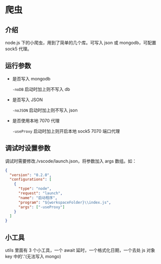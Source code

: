 # 爬虫

## 介绍

node.js 下的小爬虫，用到了简单的几个库。可写入 json 或 mongodb，可配置 sock5 代理。

## 运行参数

- 是否写入 mongodb

  `-noDB` 启动时加上则不写入 db

- 是否写入 JSON

  `-noJSON` 启动时加上则不写入 json

- 是否使用本地 7070 代理

  `-useProxy` 启动时加上则开启本地 sock5 7070 端口代理

## 调试时设置参数

调试时需要修改./vscode/launch.json，将参数加入 args 数组。如：

```json
{
  "version": "0.2.0",
  "configurations": [
    {
      "type": "node",
      "request": "launch",
      "name": "启动程序",
      "program": "${workspaceFolder}\\index.js",
      "args": ["-useProxy"]
    }
  ]
}
```

## 小工具

utils 里面有 3 个小工具，一个 await 延时，一个格式化日期，一个去处 js 对象 key 中的'.'(无法写入 mongo)
